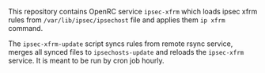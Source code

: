 This repository contains OpenRC service `ipsec-xfrm` which loads ipsec xfrm rules
from `/var/lib/ipsec/ipsechost` file and applies them `ip xfrm` command.

The `ipsec-xfrm-update` script syncs rules from remote rsync service, merges
all synced files to `ipsechosts-update` and reloads the `ipsec-xfrm` service.
It is meant to be run by cron job hourly.
